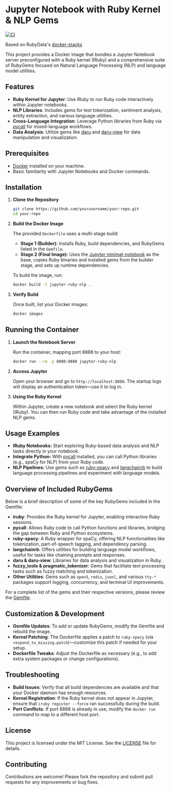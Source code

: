 # Jupyter Notebook with Ruby Kernel & NLP Gems

[![CI](https://github.com/b08x/jupyter-ruby-docker/actions/workflows/ci.yml/badge.svg)](https://github.com/b08x/jupyter-ruby-docker/actions/workflows/ci.yml)

Based on RubyData's [docker-stacks](https://github.com/RubyData/docker-stacks)

This project provides a Docker image that bundles a Jupyter Notebook server preconfigured with a Ruby kernel (IRuby) and a comprehensive suite of RubyGems focused on Natural Language Processing (NLP) and language model utilities.

## Features

- **Ruby Kernel for Jupyter**: Use IRuby to run Ruby code interactively within Jupyter notebooks.
- **NLP Libraries**: Includes gems for text tokenization, sentiment analysis, entity extraction, and various language utilities.
- **Cross-Language Integration**: Leverage Python libraries from Ruby via [pycall](https://rubygems.org/gems/pycall) for mixed-language workflows.
- **Data Analysis**: Utilize gems like [daru](https://rubygems.org/gems/daru) and [daru-view](https://rubygems.org/gems/daru-view) for data manipulation and visualization.

## Prerequisites

- [Docker](https://www.docker.com/get-started) installed on your machine.
- Basic familiarity with Jupyter Notebooks and Docker commands.

## Installation

1. **Clone the Repository**

   ```bash
   git clone https://github.com/yourusername/your-repo.git
   cd your-repo
   ```

2. **Build the Docker Image**

   The provided `Dockerfile` uses a multi-stage build:
   
   - **Stage 1 (Builder):** Installs Ruby, build dependencies, and RubyGems listed in the `Gemfile`.  
   - **Stage 2 (Final Image):** Uses the [Jupyter minimal-notebook](https://quay.io/repository/jupyter/minimal-notebook) as the base, copies Ruby binaries and installed gems from the builder stage, and sets up runtime dependencies.

   To build the image, run:

   ```bash
   docker build -t jupyter-ruby-nlp .
   ```

3. **Verify Build**

   Once built, list your Docker images:

   ```bash
   docker images
   ```

## Running the Container

1. **Launch the Notebook Server**

   Run the container, mapping port 8888 to your host:

   ```bash
   docker run --rm -p 8888:8888 jupyter-ruby-nlp
   ```

2. **Access Jupyter**

   Open your browser and go to `http://localhost:8888`. The startup logs will display an authentication token—use it to log in.

3. **Using the Ruby Kernel**

   Within Jupyter, create a new notebook and select the Ruby kernel (IRuby). You can then run Ruby code and take advantage of the installed NLP gems.

## Usage Examples

- **IRuby Notebooks:** Start exploring Ruby-based data analysis and NLP tasks directly in your notebook.
- **Integrate Python:** With [pycall](https://rubygems.org/gems/pycall) installed, you can call Python libraries (e.g., spaCy for NLP) from your Ruby code.
- **NLP Pipelines:** Use gems such as [ruby-spacy](https://rubygems.org/gems/ruby-spacy) and [langchainrb](https://rubygems.org/gems/langchainrb) to build language processing pipelines and experiment with language models.

## Overview of Included RubyGems

Below is a brief description of some of the key RubyGems included in the Gemfile:

- **iruby**: Provides the Ruby kernel for Jupyter, enabling interactive Ruby sessions.
- **pycall**: Allows Ruby code to call Python functions and libraries, bridging the gap between Ruby and Python ecosystems.
- **ruby-spacy**: A Ruby wrapper for spaCy, offering NLP functionalities like tokenization, part-of-speech tagging, and dependency parsing.
- **langchainrb**: Offers utilities for building language model workflows, useful for tasks like chaining prompts and responses.
- **daru & daru-view**: Libraries for data analysis and visualization in Ruby.
- **fuzzy_tools & pragmatic_tokenizer**: Gems that facilitate text processing tasks such as fuzzy matching and tokenization.
- **Other Utilities**: Gems such as `open3`, `redis`, `jsonl`, and various `tty-*` packages support logging, concurrency, and terminal UI improvements.

For a complete list of the gems and their respective versions, please review the [Gemfile](./Gemfile).

## Customization & Development

- **Gemfile Updates**: To add or update RubyGems, modify the Gemfile and rebuild the image.
- **Kernel Patching**: The Dockerfile applies a patch to `ruby-spacy` (via `respond_to_missing.patch`)—customize this patch if needed for your setup.
- **Dockerfile Tweaks**: Adjust the Dockerfile as necessary (e.g., to add extra system packages or change configurations).

## Troubleshooting

- **Build Issues**: Verify that all build dependencies are available and that your Docker daemon has enough resources.
- **Kernel Registration**: If the Ruby kernel does not appear in Jupyter, ensure that `iruby register --force` ran successfully during the build.
- **Port Conflicts**: If port 8888 is already in use, modify the `docker run` command to map to a different host port.

## License

This project is licensed under the MIT License. See the [LICENSE](./LICENSE) file for details.

## Contributing

Contributions are welcome! Please fork the repository and submit pull requests for any improvements or bug fixes.